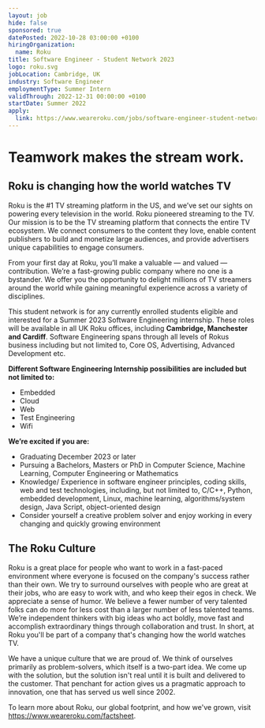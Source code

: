 ```yaml
---
layout: job
hide: false
sponsored: true
datePosted: 2022-10-28 03:00:00 +0100
hiringOrganization:
  name: Roku
title: Software Engineer - Student Network 2023
logo: roku.svg
jobLocation: Cambridge, UK
industry: Software Engineer
employmentType: Summer Intern
validThrough: 2022-12-31 00:00:00 +0100
startDate: Summer 2022
apply:
  link: https://www.weareroku.com/jobs/software-engineer-student-network-2023-cambridge-england-united-kingdom
---
```


# Teamwork makes the stream work.

## Roku is changing how the world watches TV
Roku is the #1 TV streaming platform in the US, and we’ve set our sights on powering every television in the world. Roku pioneered streaming to the TV. Our mission is to be the TV streaming platform that connects the entire TV ecosystem. We connect consumers to the content they love, enable content publishers to build and monetize large audiences, and provide advertisers unique capabilities to engage consumers.

From your first day at Roku, you’ll make a valuable — and valued — contribution. We’re a fast-growing public company where no one is a bystander. We offer you the opportunity to delight millions of TV streamers around the world while gaining meaningful experience across a variety of disciplines.

 

This student network is for any currently enrolled students eligible and interested for a Summer 2023 Software Engineering internship. These roles will be available in all UK Roku offices, including **Cambridge, Manchester and Cardiff**. Software Engineering spans through all levels of Rokus business including but not limited to, Core OS, Advertising, Advanced Development etc. 

**Different Software Engineering Internship possibilities are included but not limited to:**
- Embedded
- Cloud
- Web
- Test Engineering
- Wifi 

**We’re excited if you are:**
- Graduating December 2023 or later
- Pursuing a Bachelors, Masters or PhD in Computer Science, Machine Learning, Computer Engineering or Mathematics
- Knowledge/ Experience in software engineer principles, coding skills, web and test technologies, including, but not limited to, C/C++, Python, embedded development, Linux, machine learning, algorithms/system design, Java Script, object-oriented design
- Consider yourself a creative problem solver and enjoy working in every changing and quickly growing environment
 
## The Roku Culture
Roku is a great place for people who want to work in a fast-paced environment where everyone is focused on the company's success rather than their own. We try to surround ourselves with people who are great at their jobs, who are easy to work with, and who keep their egos in check. We appreciate a sense of humor. We believe a fewer number of very talented folks can do more for less cost than a larger number of less talented teams. We’re independent thinkers with big ideas who act boldly, move fast and accomplish extraordinary things through collaboration and trust. In short, at Roku you'll be part of a company that's changing how the world watches TV. 

We have a unique culture that we are proud of. We think of ourselves primarily as problem-solvers, which itself is a two-part idea. We come up with the solution, but the solution isn't real until it is built and delivered to the customer. That penchant for action gives us a pragmatic approach to innovation, one that has served us well since 2002. 

To learn more about Roku, our global footprint, and how we've grown, visit https://www.weareroku.com/factsheet.
